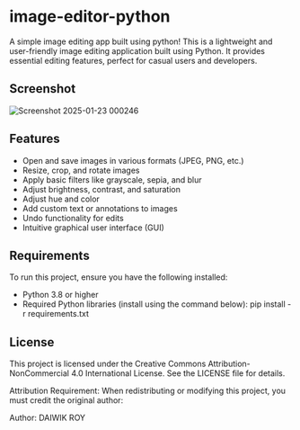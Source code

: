 # image-editor-python
A simple image editing app built using python!
This is a lightweight and user-friendly image editing application built using Python. It provides essential editing features, perfect for casual users and developers.

## Screenshot

![Screenshot 2025-01-23 000246](https://github.com/user-attachments/assets/02d2c066-97a9-4120-acf7-d7d610602a4a)

## Features
- Open and save images in various formats (JPEG, PNG, etc.)
- Resize, crop, and rotate images
- Apply basic filters like grayscale, sepia, and blur
- Adjust brightness, contrast, and saturation
- Adjust hue and color
- Add custom text or annotations to images
- Undo functionality for edits
- Intuitive graphical user interface (GUI)

## Requirements
To run this project, ensure you have the following installed:
- Python 3.8 or higher
- Required Python libraries (install using the command below):
  pip install -r requirements.txt
  
## License
This project is licensed under the Creative Commons Attribution-NonCommercial 4.0 International License.
See the LICENSE file for details.

Attribution Requirement:
When redistributing or modifying this project, you must credit the original author:

Author: DAIWIK ROY
